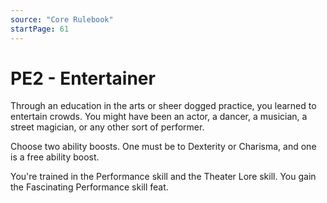 ```yaml
---
source: "Core Rulebook"
startPage: 61
---
```

# PE2 - Entertainer
Through an education in the arts or sheer dogged practice, you learned to entertain crowds. You might have been an actor, a dancer, a musician, a street magician, or any other sort of performer.

Choose two ability boosts. One must be to Dexterity or Charisma, and one is a free ability boost.

You're trained in the Performance skill and the Theater Lore skill. You gain the Fascinating Performance skill feat.